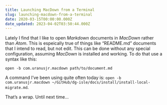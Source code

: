 ```yaml
---
title: Launching MacDown from a Terminal
slug: launching-macdown-from-a-terminal
date: 2020-03-15T00:00:00.000Z
date_updated: 2023-04-02T03:50:44.000Z
---
```


Lately I find that I like to open *Markdown* documents in *MacDown* rather than *Atom*.  This is espeically true of things like “README.md” documents that I intend to read, but not edit. This can be done without any special configuration, assuming *MacDown* is installed and working.  To do that use a syntax like this:

    open -b com.uranusjr.macdown path/to/document.md

A command I’ve been using quite often today is: `open -b com.uranusjr.macdown ~/GitHub/dg-isle/docs/install/install-local-migrate.md`.

That’s a wrap. Until next time…
